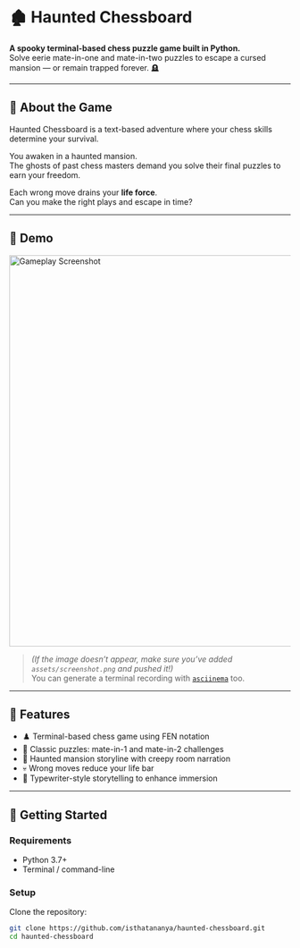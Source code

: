 # 🏚️ Haunted Chessboard

**A spooky terminal-based chess puzzle game built in Python.**  
Solve eerie mate-in-one and mate-in-two puzzles to escape a cursed mansion — or remain trapped forever. 🪦

---

## 👻 About the Game

Haunted Chessboard is a text-based adventure where your chess skills determine your survival.

You awaken in a haunted mansion.  
The ghosts of past chess masters demand you solve their final puzzles to earn your freedom.

Each wrong move drains your **life force**.  
Can you make the right plays and escape in time?

---

## 📸 Demo

<img src="assets/screenshot.png" alt="Gameplay Screenshot" width="700"/>

> *(If the image doesn’t appear, make sure you’ve added `assets/screenshot.png` and pushed it!)*  
> You can generate a terminal recording with [`asciinema`](https://asciinema.org/) too.

---

## 🧩 Features

- ♟️ Terminal-based chess game using FEN notation
- 🧠 Classic puzzles: mate-in-1 and mate-in-2 challenges
- 🫣 Haunted mansion storyline with creepy room narration
- 💀 Wrong moves reduce your life bar
- 📜 Typewriter-style storytelling to enhance immersion

---

## 🚀 Getting Started

### Requirements

- Python 3.7+
- Terminal / command-line

### Setup

Clone the repository:

```bash
git clone https://github.com/isthatananya/haunted-chessboard.git
cd haunted-chessboard
